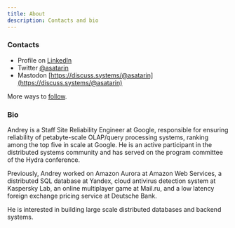 ```yaml
---
title: About
description: Contacts and bio
---
```


### Contacts

* Profile on [LinkedIn](https://www.linkedin.com/in/asatarin/)
* Twitter [@asatarin](https://twitter.com/asatarin)
* Mastodon [https://discuss.systems/@asatarin](https://discuss.systems/@asatarin)

More ways to [follow](/follow/).

### Bio

Andrey is a Staff Site Reliability Engineer at Google, responsible for ensuring reliability of petabyte-scale
OLAP/query processing systems, ranking among the top five in scale at Google.
He is an active participant in the distributed systems community and has served on the program
committee of the Hydra conference.

Previously, Andrey worked on Amazon Aurora at Amazon Web Services, a distributed
SQL database at Yandex, cloud antivirus detection system at Kaspersky Lab,
an online multiplayer game at Mail.ru, and a low latency foreign exchange pricing service at Deutsche Bank.

He is interested in building large scale distributed databases and backend systems.
